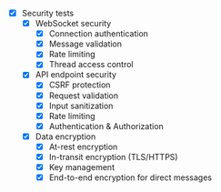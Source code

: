 - [x] Security tests
  - [x] WebSocket security
    - [x] Connection authentication
    - [x] Message validation
    - [x] Rate limiting
    - [x] Thread access control
  - [x] API endpoint security
    - [x] CSRF protection
    - [x] Request validation
    - [x] Input sanitization
    - [x] Rate limiting
    - [x] Authentication & Authorization
  - [x] Data encryption
    - [x] At-rest encryption
    - [x] In-transit encryption (TLS/HTTPS)
    - [x] Key management
    - [x] End-to-end encryption for direct messages 